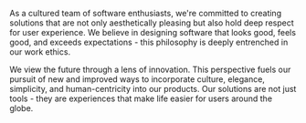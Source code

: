 As a cultured team of software enthusiasts, we're committed to creating solutions that are not only aesthetically pleasing but also hold deep respect for user experience. We believe in designing software that looks good, feels good, and exceeds expectations - this philosophy is deeply entrenched in our work ethics.

We view the future through a lens of innovation. This perspective fuels our pursuit of new and improved ways to incorporate culture, elegance, simplicity, and human-centricity into our products. Our solutions are not just tools - they are experiences that make life easier for users around the globe.
